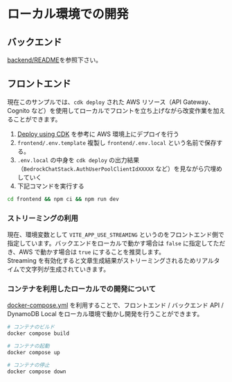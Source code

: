 # ローカル環境での開発

## バックエンド

[backend/README](../backend/README.md)を参照下さい。

## フロントエンド

現在このサンプルでは、`cdk deploy` された AWS リソース（API Gateway、Cognito など）を使用してローカルでフロントを立ち上げながら改変作業を加えることができます。

1. [Deploy using CDK](./README_ja.md#deploy-using-cdk) を参考に AWS 環境上にデプロイを行う
2. `frontend/.env.template` 複製し `frontend/.env.local` という名前で保存する。
3. `.env.local` の中身を `cdk deploy` の出力結果（`BedrockChatStack.AuthUserPoolClientIdXXXXX` など）を見ながら穴埋めしていく
4. 下記コマンドを実行する

```zsh
cd frontend && npm ci && npm run dev
```

### ストリーミングの利用

現在、環境変数として `VITE_APP_USE_STREAMING` というのをフロントエンド側で指定しています。バックエンドをローカルで動かす場合は `false` に指定してただき、AWS で動かす場合は `true` にすることを推奨します。  
Streaming を有効化すると文章生成結果がストリーミングされるためリアルタイムで文字列が生成されていきます。

### コンテナを利用したローカルでの開発について

[docker-compose.yml](../docker-compose.yml) を利用することで、フロントエンド / バックエンド API / DynamoDB Local をローカル環境で動かし開発を行うことができます。

```bash
# コンテナのビルド
docker compose build

# コンテナの起動
docker compose up

# コンテナの停止
docker compose down
```

